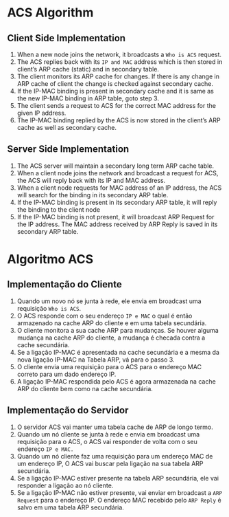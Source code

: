 # ACS Algorithm

## Client Side Implementation
1. When a new node joins the network, it broadcasts a `Who is ACS` request.
2. The ACS replies back with its `IP and MAC` address which is then stored in client’s ARP cache (static) and in secondary table.
3. The client monitors its ARP cache for changes. If there is any change in ARP cache of client the change is checked against secondary cache.
4. If the IP-MAC binding is present in secondary cache and it is same as the new IP-MAC binding in ARP table, goto step 3.
5. The client sends a request to ACS for the correct MAC address for the given IP address.
6. The IP-MAC binding replied by the ACS is now stored in the client’s ARP cache as well as secondary cache.

## Server Side Implementation
1. The ACS server will maintain a secondary long term ARP cache table.
2. When a client node joins the network and broadcast a request for ACS, the ACS will reply back with its IP and MAC address.
3. When a client node requests for MAC address of an IP address, the ACS will search for the  binding  in  its secondary ARP table.
4. If the IP-MAC binding is present in its secondary ARP table, it will reply the binding to the client node
5. If the IP-MAC binding is not present, it will broadcast ARP Request for the IP address. The MAC address received by ARP Reply is saved in its secondary ARP table.

# Algoritmo ACS

## Implementação do Cliente
1. Quando um novo nó se junta à rede, ele envia em broadcast uma requisição `Who is ACS`.
2. O ACS responde com o seu endereço `IP e MAC` o qual é então armazenado na cache ARP do cliente e em uma tabela secundária.
3. O cliente monitora a sua cache ARP para mudanças. Se houver alguma mudança na cache ARP do cliente, a mudança é checada contra a cache secundária.
4. Se a ligação IP-MAC é apresentada na cache secundária e a mesma da nova ligação IP-MAC na Tabela ARP, vá para o passo 3.
5. O cliente envia uma requisição para o ACS para o endereço MAC correto para um dado endereço IP.
6. A ligação IP-MAC respondida pelo ACS é agora armazenada na cache ARP do cliente bem como na cache secundária.

## Implementação do Servidor
1. O servidor ACS vai manter uma tabela cache de ARP de longo termo.
2. Quando um nó cliente se junta à rede e envia em broadcast uma requisição para o ACS, o ACS vai responder de volta com o seu endereço `IP e MAC.`
3. Quando um nó cliente faz uma requisição para um endereço MAC de um endereço IP, O ACS vai buscar pela ligação na sua tabela ARP secundária.
4. Se a ligação IP-MAC estiver presente na tabela ARP secundária, ele vai responder a ligação ao nó cliente.
5. Se a ligação IP-MAC não estiver presente, vai enviar em broadcast a `ARP Request` para o endereço IP. O endereço MAC recebido pelo `ARP Reply` é salvo em uma tabela ARP secundária.
